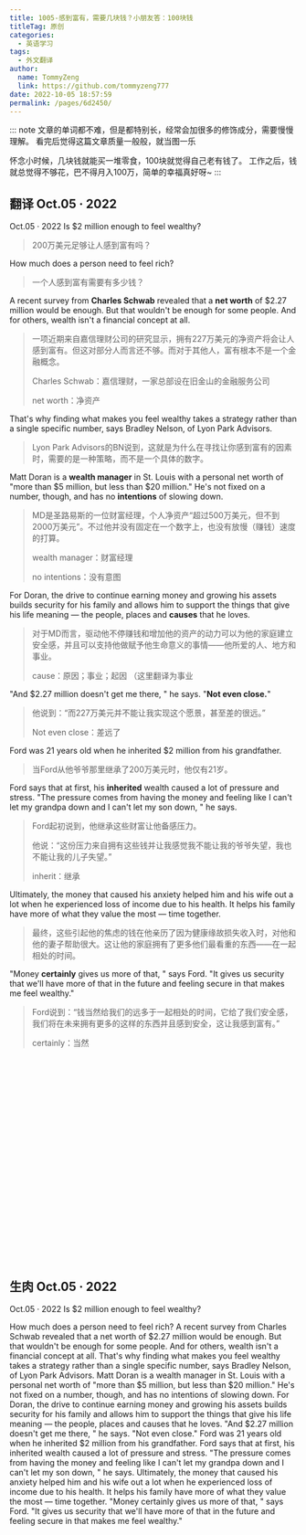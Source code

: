 ```yaml
---
title: 1005-感到富有，需要几块钱？小朋友答：100块钱
titleTag: 原创
categories: 
  - 英语学习
tags: 
  - 外文翻译
author: 
  name: TommyZeng
  link: https://github.com/tommyzeng777
date: 2022-10-05 18:57:59
permalink: /pages/6d2450/
---
```


::: note
文章的单词都不难，但是都特别长，经常会加很多的修饰成分，需要慢慢理解。
看完后觉得这篇文章质量一般般，就当图一乐

怀念小时候，几块钱就能买一堆零食，100块就觉得自己老有钱了。
工作之后，钱就总觉得不够花，巴不得月入100万，简单的幸福真好呀~
:::

## 翻译 Oct.05 · 2022
Oct.05 · 2022
Is $2 million enough to feel wealthy?

> 200万美元足够让人感到富有吗？

How much does a person need to feel rich?

> 一个人感到富有需要有多少钱？

A recent survey from **Charles Schwab** revealed that a **net worth** of $2.27 million would be enough. But that wouldn't be enough for some people. And for others, wealth isn't a financial concept at all. <!-- more -->

> 一项近期来自嘉信理财公司的研究显示，拥有227万美元的净资产将会让人感到富有。但这对部分人而言还不够。而对于其他人，富有根本不是一个金融概念。
>
> Charles Schwab：嘉信理财，一家总部设在旧金山的金融服务公司
>
> net worth：净资产

That's why finding what makes you feel wealthy takes a strategy rather than a single specific number, says Bradley Nelson, of Lyon Park Advisors.

> Lyon Park Advisors的BN说到，这就是为什么在寻找让你感到富有的因素时，需要的是一种策略，而不是一个具体的数字。

Matt Doran is a **wealth manager** in St. Louis with a personal net worth of "more than $5 million, but less than $20 million." He's not fixed on a number, though, and has no **intentions** of slowing down.

> MD是圣路易斯的一位财富经理，个人净资产“超过500万美元，但不到2000万美元”。不过他并没有固定在一个数字上，也没有放慢（赚钱）速度的打算。
>
> wealth manager：财富经理
>
> no intentions：没有意图

For Doran, the drive to continue earning money and growing his assets builds security for his family and allows him to support the things that give his life meaning — the people, places and **causes** that he loves.

> 对于MD而言，驱动他不停赚钱和增加他的资产的动力可以为他的家庭建立安全感，并且可以支持他做赋予他生命意义的事情——他所爱的人、地方和事业。
>
> cause：原因；事业；起因  （这里翻译为事业

"And $2.27 million doesn't get me there, " he says. "**Not even close.**"

> 他说到：“而227万美元并不能让我实现这个愿景，甚至差的很远。”
>
> Not even close：差远了



Ford was 21 years old when he inherited $2 million from his grandfather.

> 当Ford从他爷爷那里继承了200万美元时，他仅有21岁。

Ford says that at first, his **inherited** wealth caused a lot of pressure and stress. "The pressure comes from having the money and feeling like I can't let my grandpa down and I can't let my son down, " he says.

> Ford起初说到，他继承这些财富让他备感压力。
>
> 他说：“这份压力来自拥有这些钱并让我感觉我不能让我的爷爷失望，我也不能让我的儿子失望。”
>
> inherit：继承

Ultimately, the money that caused his anxiety helped him and his wife out a lot when he experienced loss of income due to his health. It helps his family have more of what they value the most — time together.

> 最终，这些引起他的焦虑的钱在他亲历了因为健康缘故损失收入时，对他和他的妻子帮助很大。这让他的家庭拥有了更多他们最看重的东西——在一起相处的时间。

"Money **certainly** gives us more of that, " says Ford. "It gives us security that we'll have more of that in the future and feeling secure in that makes me feel wealthy."

> Ford说到：“钱当然给我们的远多于一起相处的时间，它给了我们安全感，我们将在未来拥有更多的这样的东西并且感到安全，这让我感到富有。”
>
> certainly：当然



<br><br><br><br><br><br><br><br><br><br><br><br><br><br><br><br><br><br><br><br><br>


## 生肉 Oct.05 · 2022
Oct.05 · 2022
Is $2 million enough to feel wealthy?

How much does a person need to feel rich?
A recent survey from Charles Schwab revealed that a net worth of $2.27 million would be enough. But that wouldn't be enough for some people. And for others, wealth isn't a financial concept at all. That's why finding what makes you feel wealthy takes a strategy rather than a single specific number, says Bradley Nelson, of Lyon Park Advisors.
Matt Doran is a wealth manager in St. Louis with a personal net worth of "more than $5 million, but less than $20 million." He's not fixed on a number, though, and has no intentions of slowing down.
For Doran, the drive to continue earning money and growing his assets builds security for his family and allows him to support the things that give his life meaning — the people, places and causes that he loves.
"And $2.27 million doesn't get me there, " he says. "Not even close."
Ford was 21 years old when he inherited $2 million from his grandfather.
Ford says that at first, his inherited wealth caused a lot of pressure and stress. "The pressure comes from having the money and feeling like I can't let my grandpa down and I can't let my son down, " he says.
Ultimately, the money that caused his anxiety helped him and his wife out a lot when he experienced loss of income due to his health. It helps his family have more of what they value the most — time together.
"Money certainly gives us more of that, " says Ford. "It gives us security that we'll have more of that in the future and feeling secure in that makes me feel wealthy."

